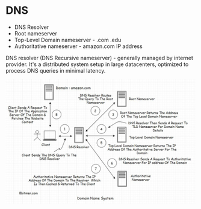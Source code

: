 # DNS

* DNS Resolver
* Root nameserver
* Top-Level Domain nameserver - .com .edu
* Authoritative nameserver - amazon.com IP address



DNS resolver (DNS Recursive nameserver) - generally managed by internet provider. It's a distributed system setup in large datacenters, optimized to process DNS queries in minimal latency.

![](<../.gitbook/assets/image (11).png>)
